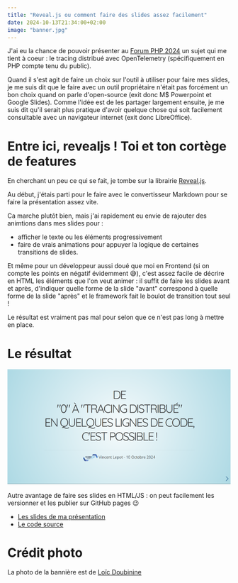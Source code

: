 ```yaml
---
title: "Reveal.js ou comment faire des slides assez facilement"
date: 2024-10-13T21:34:00+02:00
image: "banner.jpg"
---
```


J'ai eu la chance de pouvoir présenter au [Forum PHP 2024](https://event.afup.org/forum-php-2024/) un sujet qui me tient à coeur&nbsp;: le tracing distribué avec OpenTelemetry (spécifiquement en PHP compte tenu du public).

Quand il s'est agit de faire un choix sur l'outil à utiliser pour faire mes slides, je me suis dit que le faire avec un outil propriétaire n'était pas forcément un bon choix quand on parle d'open-source (exit donc M$ Powerpoint et Google Slides). Comme l'idée est de les partager largement ensuite, je me suis dit qu'il serait plus pratique d'avoir quelque chose qui soit facilement consultable avec un navigateur internet (exit donc LibreOffice).

# Entre ici, revealjs&nbsp;! Toi et ton cortège de features

En cherchant un peu ce qui se fait, je tombe sur la librairie [Reveal.js](https://revealjs.com/).

Au début, j'étais parti pour le faire avec le convertisseur Markdown pour se faire la présentation assez vite.

Ca marche plutôt bien, mais j'ai rapidement eu envie de rajouter des animtions dans mes slides pour&nbsp;:
* afficher le texte ou les éléments progressivement
* faire de vrais animations pour appuyer la logique de certaines transitions de slides.

Et même pour un développeur aussi doué que moi en Frontend (si on compte les points en négatif évidemment 😅), c'est assez facile de décrire en HTML les éléments que l'on veut animer : il suffit de faire les slides avant et après, d'indiquer quelle forme de la slide "avant" correspond à quelle forme de la slide "après" et le framework fait le boulot de transition tout seul !

Le résultat est vraiment pas mal pour selon que ce n'est pas long à mettre en place.

# Le résultat

![La première slide de ma présentation](first-slide.png)

Autre avantage de faire ses slides en HTML/JS&nbsp;: on peut facilement les versionner et les publier sur GitHub pages 😉

* [Les slides de ma présentation](https://zibok.github.io/slides-opentelemetry-forumphp2024/)
* [Le code source](https://github.com/zibok/slides-opentelemetry-forumphp2024)


# Crédit photo

La photo de la bannière est de [Loïc Doubinine](https://blog.ztec.fr)
